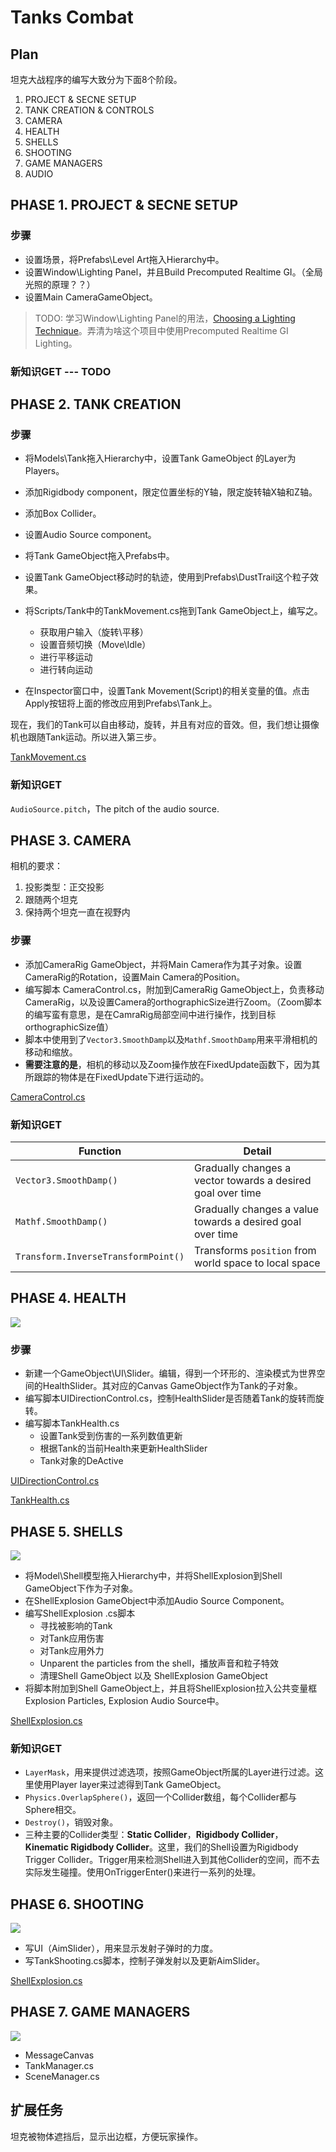 # Tanks Combat

## Plan

坦克大战程序的编写大致分为下面8个阶段。

1. PROJECT & SECNE SETUP
2. TANK CREATION & CONTROLS
3. CAMERA
4. HEALTH
5. SHELLS
6. SHOOTING
7. GAME MANAGERS
8. AUDIO

## PHASE 1. PROJECT & SECNE SETUP 

### 步骤

- 设置场景，将Prefabs\Level Art拖入Hierarchy中。
- 设置Window\Lighting Panel，并且Build Precomputed Realtime GI。（全局光照的原理？？）
- 设置Main CameraGameObject。

> TODO: 学习Window\Lighting Panel的用法，[Choosing a Lighting Technique](https://unity3d.com/learn/tutorials/topics/graphics/choosing-lighting-technique?playlist=17102)。弄清为啥这个项目中使用Precomputed Realtime GI Lighting。

### 新知识GET --- TODO

## PHASE 2. TANK CREATION

### 步骤

- 将Models\Tank拖入Hierarchy中，设置Tank GameObject 的Layer为 Players。
- 添加Rigidbody component，限定位置坐标的Y轴，限定旋转轴X轴和Z轴。
- 添加Box Collider。
- 设置Audio Source component。
- 将Tank GameObject拖入Prefabs中。


- 设置Tank GameObject移动时的轨迹，使用到Prefabs\DustTrail这个粒子效果。
- 将Scripts/Tank中的TankMovement.cs拖到Tank GameObject上，编写之。
  - 获取用户输入（旋转\平移）
   - 设置音频切换（Move\Idle）
   - 进行平移运动
   - 进行转向运动
 - 在Inspector窗口中，设置Tank Movement(Script)的相关变量的值。点击Apply按钮将上面的修改应用到Prefabs\Tank上。

现在，我们的Tank可以自由移动，旋转，并且有对应的音效。但，我们想让摄像机也跟随Tank运动。所以进入第三步。

[TankMovement.cs](scripts/TankMovement.cs)

### 新知识GET

`AudioSource.pitch`，The pitch of the audio source. 

## PHASE 3. CAMERA

相机的要求：

1. 投影类型：正交投影
2. 跟随两个坦克
3. 保持两个坦克一直在视野内

### 步骤

- 添加CameraRig GameObject，并将Main Camera作为其子对象。设置CameraRig的Rotation，设置Main Camera的Position。
- 编写脚本 CameraControl.cs，附加到CameraRig GameObject上，负责移动CameraRig，以及设置Camera的orthographicSize进行Zoom。（Zoom脚本的编写蛮有意思，是在CamraRig局部空间中进行操作，找到目标orthographicSize值）
- 脚本中使用到了`Vector3.SmoothDamp`以及`Mathf.SmoothDamp`用来平滑相机的移动和缩放。
- **需要注意的是**，相机的移动以及Zoom操作放在FixedUpdate函数下，因为其所跟踪的物体是在FixedUpdate下进行运动的。

[CameraControl.cs](scripts/CameraControl.cs)

### 新知识GET

| Function                            | Detail                                                      |
| ----------------------------------- | ----------------------------------------------------------- |
| `Vector3.SmoothDamp()`              | Gradually changes a vector towards a desired goal over time |
| `Mathf.SmoothDamp()`                | Gradually changes a value towards a desired goal over time  |
| `Transform.InverseTransformPoint()` | Transforms `position` from world space to local space       |

## PHASE 4. HEALTH

![](images/TankPhase4.gif)

### 步骤

- 新建一个GameObject\UI\Slider。编辑，得到一个环形的、渲染模式为世界空间的HealthSlider。其对应的Canvas GameObject作为Tank的子对象。
- 编写脚本UIDirectionControl.cs，控制HealthSlider是否随着Tank的旋转而旋转。
- 编写脚本TankHealth.cs
  - 设置Tank受到伤害的一系列数值更新
  - 根据Tank的当前Health来更新HealthSlider
  - Tank对象的DeActive

[UIDirectionControl.cs](scripts/UIDirectionControl.cs)

[TankHealth.cs](scripts/TankHealth.cs)

## PHASE 5. SHELLS

![](images/TankPhase5.gif)

- 将Model\Shell模型拖入Hierarchy中，并将ShellExplosion到Shell GameObject下作为子对象。
- 在ShellExplosion GameObject中添加Audio Source Component。
- 编写ShellExplosion .cs脚本
  - 寻找被影响的Tank
  - 对Tank应用伤害
  - 对Tank应用外力
  - Unparent the particles from the shell，播放声音和粒子特效
  - 清理Shell GameObject 以及 ShellExplosion GameObject
- 将脚本附加到Shell GameObject上，并且将ShellExplosion拉入公共变量框Explosion Particles, Explosion Audio Source中。

[ShellExplosion.cs](scripts/ShellExplosion.cs)

### 新知识GET

- `LayerMask`，用来提供过滤选项，按照GameObject所属的Layer进行过滤。这里使用Player layer来过滤得到Tank GameObject。
- `Physics.OverlapSphere()`，返回一个Collider数组，每个Collider都与Sphere相交。
- `Destroy()`，销毁对象。
- 三种主要的Collider类型：**Static Collider**，**Rigidbody Collider**，**Kinematic Rigidbody Collider**。这里，我们的Shell设置为Rigidbody Trigger Collider。Trigger用来检测Shell进入到其他Collider的空间，而不去实际发生碰撞。使用OnTriggerEnter()来进行一系列的处理。

## PHASE 6. SHOOTING

![](images/TankPhase6.gif)

- 写UI（AimSlider），用来显示发射子弹时的力度。
- 写TankShooting.cs脚本，控制子弹发射以及更新AimSlider。

[ShellExplosion.cs](scripts/TankShooting.cs)

## PHASE 7. GAME MANAGERS

![](images/TankPhase7.gif)



- MessageCanvas
- TankManager.cs
- SceneManager.cs





## 扩展任务

坦克被物体遮挡后，显示出边框，方便玩家操作。
